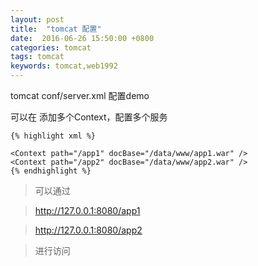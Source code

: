 ```yaml
---
layout: post
title:  "tomcat 配置"
date:  2016-06-26 15:50:00 +0800
categories: tomcat
tags: tomcat
keywords: tomcat,web1992
---
```


tomcat conf/server.xml 配置demo

<!--more-->


可以在 <Host> 添加多个Context，配置多个服务


	{% highlight xml %}
	
	<Context path="/app1" docBase="/data/www/app1.war" />
	<Context path="/app2" docBase="/data/www/app2.war" />
	{% endhighlight %}

> 可以通过 

> http://127.0.0.1:8080/app1

> http://127.0.0.1:8080/app2

> 进行访问

